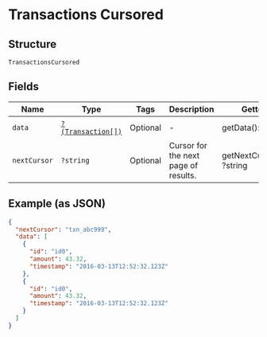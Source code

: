 
# Transactions Cursored

## Structure

`TransactionsCursored`

## Fields

| Name | Type | Tags | Description | Getter | Setter |
|  --- | --- | --- | --- | --- | --- |
| `data` | [`?(Transaction[])`](../../doc/models/transaction.md) | Optional | - | getData(): ?array | setData(?array data): void |
| `nextCursor` | `?string` | Optional | Cursor for the next page of results. | getNextCursor(): ?string | setNextCursor(?string nextCursor): void |

## Example (as JSON)

```json
{
  "nextCursor": "txn_abc999",
  "data": [
    {
      "id": "id0",
      "amount": 43.32,
      "timestamp": "2016-03-13T12:52:32.123Z"
    },
    {
      "id": "id0",
      "amount": 43.32,
      "timestamp": "2016-03-13T12:52:32.123Z"
    }
  ]
}
```

